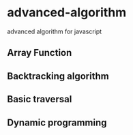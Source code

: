 # advanced-algorithm
advanced algorithm for javascript

## Array Function

## Backtracking algorithm

## Basic traversal


## Dynamic programming
